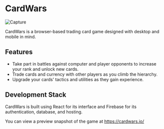# CardWars
![Capture](https://user-images.githubusercontent.com/49204953/129840087-8e3fc32d-7cc8-447b-bea9-8d935239d3ba.PNG)

CardWars is a browser-based trading card game designed with desktop and mobile in mind.

## Features
- Take part in battles against computer and player opponents to increase your rank and unlock new cards.
- Trade cards and currency with other players as you climb the hierarchy.
- Upgrade your cards' tactics and utilities as they gain experience.

## Development Stack
CardWars is built using React for its interface and Firebase for its authentication, database, and hosting.

You can view a preview snapshot of the game at https://cardwars.io/

